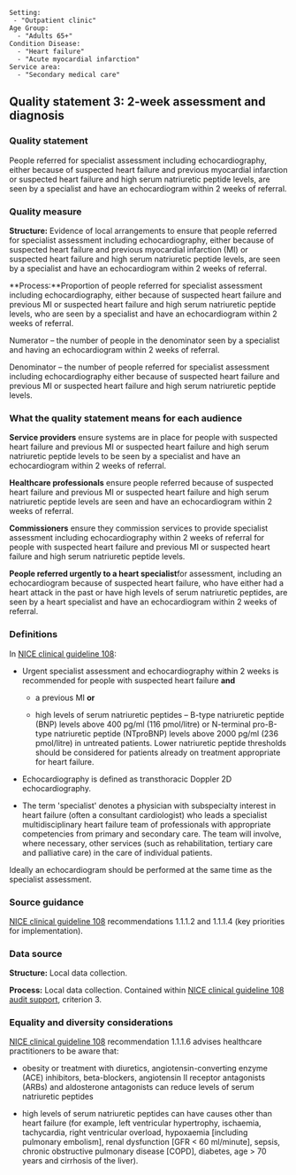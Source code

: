 ```
Setting:
 - "Outpatient clinic"
Age Group:
  - "Adults 65+"
Condition Disease:
  - "Heart failure"
  - "Acute myocardial infarction"
Service area:
  - "Secondary medical care"
```
Quality statement 3: **2-week assessment and diagnosis**
--------------------------------------------------------

### Quality statement

People referred for specialist assessment including echocardiography,
either because of suspected heart failure and previous myocardial
infarction or suspected heart failure and high serum natriuretic peptide
levels, are seen by a specialist and have an echocardiogram within 2
weeks of referral.

### Quality measure

**Structure:** Evidence of local arrangements to ensure that people
referred for specialist assessment including echocardiography, either
because of suspected heart failure and previous myocardial infarction
(MI) or suspected heart failure and high serum natriuretic peptide
levels, are seen by a specialist and have an echocardiogram within 2
weeks of referral.

**Process:**Proportion of people referred for specialist assessment
including echocardiography, either because of suspected heart failure
and previous MI or suspected heart failure and high serum natriuretic
peptide levels, who are seen by a specialist and have an echocardiogram
within 2 weeks of referral.

Numerator – the number of people in the denominator seen by a specialist
and having an echocardiogram within 2 weeks of referral.

Denominator – the number of people referred for specialist assessment
including echocardiography either because of suspected heart failure and
previous MI or suspected heart failure and high serum natriuretic
peptide levels.

### What the quality statement means for each audience

**Service providers** ensure systems are in place for people with
suspected heart failure and previous MI or suspected heart failure and
high serum natriuretic peptide levels to be seen by a specialist and
have an echocardiogram within 2 weeks of referral.

**Healthcare professionals** ensure people referred because of suspected
heart failure and previous MI or suspected heart failure and high serum
natriuretic peptide levels are seen and have an echocardiogram within 2
weeks of referral.

**Commissioners** ensure they commission services to provide specialist
assessment including echocardiography within 2 weeks of referral for
people with suspected heart failure and previous MI or suspected heart
failure and high serum natriuretic peptide levels.

**People referred urgently to a heart specialist**for assessment,
including an echocardiogram because of suspected heart failure, who have
either had a heart attack in the past or have high levels of serum
natriuretic peptides, are seen by a heart specialist and have an
echocardiogram within 2 weeks of referral.

### Definitions

In [NICE clinical guideline 108](/guidance/cg108):

-   Urgent specialist assessment and echocardiography within 2 weeks is
    recommended for people with suspected heart failure **and**

    -   a previous MI **or**

    -   high levels of serum natriuretic peptides – B-type natriuretic
        peptide (BNP) levels above 400 pg/ml (116 pmol/litre) or
        N-terminal pro-B-type natriuretic peptide (NTproBNP) levels
        above 2000 pg/ml (236 pmol/litre) in untreated patients. Lower
        natriuretic peptide thresholds should be considered for patients
        already on treatment appropriate for heart failure.

-   Echocardiography is defined as transthoracic Doppler 2D
    echocardiography.

-   The term 'specialist' denotes a physician with subspecialty interest
    in heart failure (often a consultant cardiologist) who leads a
    specialist multidisciplinary heart failure team of professionals
    with appropriate competencies from primary and secondary care. The
    team will involve, where necessary, other services (such as
    rehabilitation, tertiary care and palliative care) in the care of
    individual patients.

Ideally an echocardiogram should be performed at the same time as the
specialist assessment.

### Source guidance

[NICE clinical guideline 108](/guidance/cg108) recommendations 1.1.1.2
and 1.1.1.4 (key priorities for implementation).

### Data source

**Structure:** Local data collection.

**Process:** Local data collection. Contained within [NICE clinical
guideline 108 audit
support](http://www.nice.org.uk/guidance/CG108/resources), criterion 3.

### Equality and diversity considerations

[NICE clinical guideline 108](/guidance/cg108) recommendation 1.1.1.6
advises healthcare practitioners to be aware that:

-   obesity or treatment with diuretics, angiotensin-converting enzyme
    (ACE) inhibitors, beta-blockers, angiotensin II receptor antagonists
    (ARBs) and aldosterone antagonists can reduce levels of serum
    natriuretic peptides

-   high levels of serum natriuretic peptides can have causes other than
    heart failure (for example, left ventricular hypertrophy, ischaemia,
    tachycardia, right ventricular overload, hypoxaemia [including
    pulmonary embolism], renal dysfunction [GFR \< 60 ml/minute],
    sepsis, chronic obstructive pulmonary disease [COPD], diabetes, age
    \> 70 years and cirrhosis of the liver).
